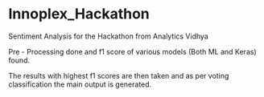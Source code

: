 # Innoplex_Hackathon
Sentiment Analysis for the Hackathon from Analytics Vidhya 

Pre - Processing done and f1 score of various models (Both ML and Keras) found. 

The results with highest f1 scores are then taken and as per voting classification the main output is generated.
